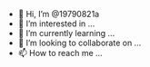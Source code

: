 - 👋 Hi, I’m @19790821a
- 👀 I’m interested in ...
- 🌱 I’m currently learning ...
- 💞️ I’m looking to collaborate on ...
- 📫 How to reach me ...

<!---
19790821a/19790821a is a ✨ special ✨ repository because its `README.md` (this file) appears on your GitHub profile.
You can click the Preview link to take a look at your changes.
--->
